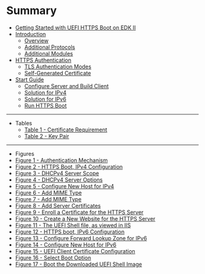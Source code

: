 <!--- @file
  First Chapter of EDK II Template Specification

  Copyright (c) 2017, Intel Corporation. All rights reserved.<BR>

  Redistribution and use in source (original document form) and 'compiled'
  forms (converted to PDF, epub, HTML and other formats) with or without
  modification, are permitted provided that the following conditions are met:

  1) Redistributions of source code (original document form) must retain the
     above copyright notice, this list of conditions and the following
     disclaimer as the first lines of this file unmodified.

  2) Redistributions in compiled form (transformed to other DTDs, converted to
     PDF, epub, HTML and other formats) must reproduce the above copyright
     notice, this list of conditions and the following disclaimer in the
     documentation and/or other materials provided with the distribution.

  THIS DOCUMENTATION IS PROVIDED BY TIANOCORE PROJECT "AS IS" AND ANY EXPRESS OR
  IMPLIED WARRANTIES, INCLUDING, BUT NOT LIMITED TO, THE IMPLIED WARRANTIES OF
  MERCHANTABILITY AND FITNESS FOR A PARTICULAR PURPOSE ARE DISCLAIMED. IN NO
  EVENT SHALL TIANOCORE PROJECT  BE LIABLE FOR ANY DIRECT, INDIRECT, INCIDENTAL,
  SPECIAL, EXEMPLARY, OR CONSEQUENTIAL DAMAGES (INCLUDING, BUT NOT LIMITED TO,
  PROCUREMENT OF SUBSTITUTE GOODS OR SERVICES; LOSS OF USE, DATA, OR PROFITS;
  OR BUSINESS INTERRUPTION) HOWEVER CAUSED AND ON ANY THEORY OF LIABILITY,
  WHETHER IN CONTRACT, STRICT LIABILITY, OR TORT (INCLUDING NEGLIGENCE OR
  OTHERWISE) ARISING IN ANY WAY OUT OF THE USE OF THIS DOCUMENTATION, EVEN IF
  ADVISED OF THE POSSIBILITY OF SUCH DAMAGE.

-->



# Summary

* [Getting Started with UEFI HTTPS Boot on EDK II](README.md)
* [Introduction](introduction/README.md)
  * [Overview](introduction/README.md#overview)
  * [Additional Protocols](introduction/additional_protocols.md)
  * [Additional Modules](introduction/additional_modules.md)
* [HTTPS Authentication](https_authentication/README.md)
  * [TLS Authentication Modes](https_authentication/tls_authentication_modes.md)
  * [Self-Generated Certificate](https_authentication/self-generated_certificate.md)
* [Start Guide](start_guide/README.md)
  * [Configure Server and Build Client](start_guide/configure_server_and_build_client.md)
   * [Solution for IPv4](start_guide/configure_server_and_build_client.md#solution-for-ipv4)
   * [Solution for IPv6](start_guide/configure_server_and_build_client.md#solution-for-ipv6)
  * [Run HTTPS Boot](start_guide/run_https_boot.md)

---

* Tables
  * [Table 1 - Certificate Requirement](https_authentication/tls_authentication_modes.md#table-1---certificate-requirement)
  * [Table 2 - Key Pair](https_authentication/self-generated_certificate.md#table-2---key-pair)

---

* Figures
 * [Figure 1 - Authentication Mechanism](https_authentication/README.md#figure-1-authentication-mechanism)
 * [Figure 2 - HTTPS Boot, IPv4 Configuration](start_guide/configure_server_and_build_client.md#figure-2-https-boot,-ipv4-configuration)
 * [Figure 3 - DHCPv4 Server Scope](start_guide/configure_server_and_build_client.md#figure-3---dhcpv4-server-scope)
 * [Figure 4 - DHCPv4 Server Options](start_guide/configure_server_and_build_client.md#figure-4---dhcpv4-server-options)
 * [Figure 5 - Configure New Host for IPv4](start_guide/configure_server_and_build_client.md#figure-5---configure-new-host-for-ipv4)
 * [Figure 6 - Add MIME Type](start_guide/configure_server_and_build_client.md#figure-6---add-mime-type)
 * [Figure 7 - Add MIME Type](start_guide/configure_server_and_build_client.md#figure-7---add-a-new-mime-type-to-iis)
 * [Figure 8 - Add Server Certificates](start_guide/configure_server_and_build_client.md#figure-8---add-server-certificates)
 * [Figure 9 - Enroll a Certificate for the HTTPS Server](start_guide/configure_server_and_build_client.md#figure-9---enroll-a-certificate-for-the-https-server)
 * [Figure 10 - Create a New Website for the HTTPS Server](start_guide/configure_server_and_build_client.md#figure-10---create-a-new-website-for-the-https-server)
 * [Figure 11 - The UEFI Shell file, as viewed in IIS](start_guide/configure_server_and_build_client.md#figure-11---the-uefi-shell-file-as-viewed-in-iis)
 * [Figure 12 - HTTPS boot, IPv6 Configuration](start_guide/configure_server_and_build_client.md#figure-12---https-boot-ipv6-configuration)
 * [Figure 13 - Configure Forward Lookup Zone for IPv6](start_guide/configure_server_and_build_client.md#figure-13---configure-forward-lookup-zone-for-ipv6)
 * [Figure 14 - Configure New Host for IPv6](start_guide/configure_server_and_build_client.md#figure-14---configure-new-host-for-ipv6)
 * [Figure 15 - UEFI Client Certificate Configuration](start_guide/run_https_boot.md#figure-15---uefi-client-certificate-configuration)
 * [Figure 16 - Select Boot Option](start_guide/run_https_boot.md#figure-16---select-boot-option)
 * [Figure 17 - Boot the Downloaded UEFI Shell Image](start_guide/run_https_boot.md#figure-17---boot-the-downloaded-uefi-shell-image)
